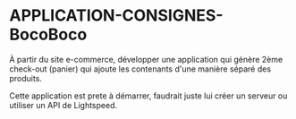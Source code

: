 # APPLICATION-CONSIGNES-BocoBoco
À partir du site e-commerce, développer une application qui génère 2ème check-out (panier) qui ajoute les contenants d'une manière séparé des produits.


Cette application est prete à démarrer, faudrait juste lui créer un serveur ou utiliser un API de Lightspeed.
